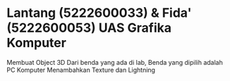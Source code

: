 # Lantang (5222600033) & Fida' (5222600053) UAS Grafika Komputer
Membuat Object 3D Dari benda yang ada di lab, Benda yang dipilih adalah PC Komputer
Menambahkan Texture dan Lightning
